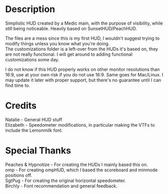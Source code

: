 # Description

Simplistic HUD created by a Medic main, with the purpose of visibility, while still being noticeable. Heavily based on SunsetHUD/PeachHUD.  
  
The files are a mess since this is my first HUD, I wouldn't suggest trying to modify things unless you know what you're doing.  
The customizations folder is a left-over from the HUDs it's based on, they are not really functional. I will get around to adding functional customizations some day.  
  
I do not know if this HUD properly works on other monitor resolutions than 16:9, use at your own risk if you do not use 16:9. Same goes for Mac/Linux. I may update it later with proper support, but there's no guarantee until I can find time to.

# Credits

Natalie - General HUD stuff  
Elizabeth - Speedometer modifications, in particular making the VTFs to include the Lemonmilk font.

# Special Thanks

Peaches & Hypnotize - For creating the HUDs I mainly based this on.  
omp - For creating ompHUD, which I based the scoreboard and minmode positions off.  
SgtPug - For creating the original horizontal speedometer.  
Birchly - Font recommendation and general feedback.
